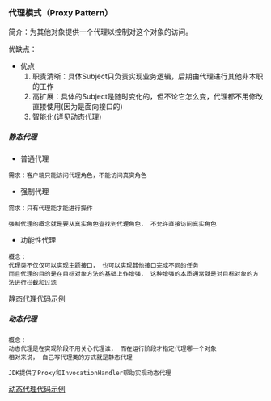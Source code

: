 ### 代理模式（Proxy Pattern）

简介：为其他对象提供一个代理以控制对这个对象的访问。

优缺点：
* 优点
    1. 职责清晰：具体Subject只负责实现业务逻辑，后期由代理进行其他非本职的工作
	2. 高扩展：具体的Subject是随时变化的，但不论它怎么变，代理都不用修改直接使用(因为是面向接口的)
	3. 智能化(详见动态代理)

##### 静态代理

* 普通代理
```
需求：客户端只能访问代理角色，不能访问真实角色
```

* 强制代理
```
需求：只有代理能才能进行操作

强制代理的概念就是要从真实角色查找到代理角色， 不允许直接访问真实角色
```

* 功能性代理
```
概念：
代理类不仅仅可以实现主题接口， 也可以实现其他接口完成不同的任务
而且代理的目的是在目标对象方法的基础上作增强， 这种增强的本质通常就是对目标对象的方法进行拦截和过滤
```


[静态代理代码示例](../../../../TutorialCodeSample/src/main/java/com/xcstasy/tutorial/designpattern/structure/proxy/StaticProxy.kt)

##### 动态代理
```
概念：
动态代理是在实现阶段不用关心代理谁， 而在运行阶段才指定代理哪一个对象
相对来说， 自己写代理类的方式就是静态代理
```

```
JDK提供了Proxy和InvocationHandler帮助实现动态代理
```


[动态代理代码示例](../../../../TutorialCodeSample/src/main/java/com/xcstasy/tutorial/designpattern/structure/proxy/DynamicProxy.kt)